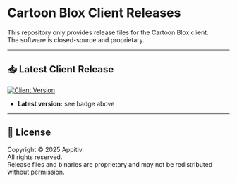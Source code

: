 # Cartoon Blox Client Releases

This repository only provides release files for the Cartoon Blox client.  
The software is closed-source and proprietary.  

---

## 📥 Latest Client Release

[![Client Version](https://img.shields.io/badge/dynamic/text?label=Client%20Version&query=%24&url=https://raw.githubusercontent.com/Sowat-Official/releases/refs/heads/main/clientVersion.txt&color=blue)](https://github.com/Sowat-Official/releases/releases/latest)

- **Latest version:** see badge above  

---

## 📜 License

Copyright © 2025 Appitiv.  
All rights reserved.  
Release files and binaries are proprietary and may not be redistributed without permission.
